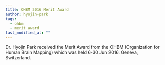 ```yaml
---
title: OHBM 2016 Merit Award
author: hyojin-park
tags:
  - ohbm
  - merit award
last_modified_at: ""
---
```

Dr. Hyojin Park received the Merit Award from the OHBM (Organization for Human Brain Mapping) which was held 6-30 Jun 2016. Geneva, Switzerland.
